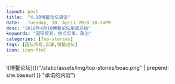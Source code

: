 ```yaml
---
layout: post
title:  "4.10博鳌论坛讲话"
date:   Tuesday, 10. April 2018 10:24PM 
desc: "2018年4月10博鳌论坛承诺总结"
keywords: "国际贸易，热点实事，政治"
categories: [Top-stories]
tags: [国际贸易,实事,博鳌论坛]
icon: icon-html
---
```

![博鳌论坛]({{"/static/assets/img/top-stories/boao.png" | prepend: site.baseurl }} "承诺的内容")  
